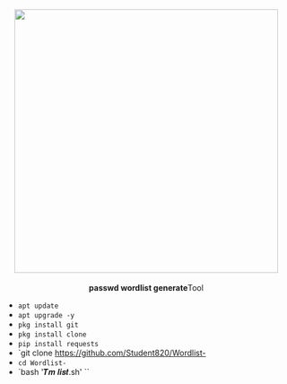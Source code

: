 <h2 align="center"> <img src="https://github.com/Student820/Wordlist-/blob/main/dark ᚓTm.jpg" width="470" /> </h2>

<p align="center">
<p align="center"><b>passwd wordlist generate</b <code>Tool</code></p>

* `apt update`
* `apt upgrade -y`
* ```pkg install git```
* `pkg install clone`
* `pip install requests`
* `git clone https://github.com/Student820/Wordlist-
* `cd Wordlist- `
* `bash '𝑻𝒎 𝒍𝒊𝒔𝒕.sh' ``
  
